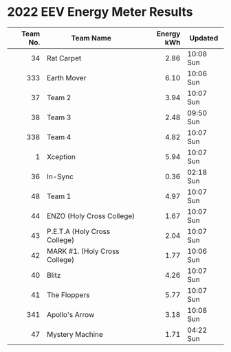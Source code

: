 # 2022 EEV Energy Meter Results
|Team No.|Team Name|Energy kWh|Updated|
|---:|---|---:|---|
|34|Rat Carpet|2.86|10:08 Sun|
|333|Earth Mover|6.10|10:06 Sun|
|37|Team 2|3.94|10:07 Sun|
|38|Team 3|2.48|09:50 Sun|
|338|Team 4|4.82|10:07 Sun|
|1|Xception|5.94|10:07 Sun|
|36|In-Sync|0.36|02:18 Sun|
|48|Team 1|4.97|10:07 Sun|
|44|ENZO (Holy Cross College)|1.67|10:07 Sun|
|43|P.E.T.A (Holy Cross College)|2.04|10:07 Sun|
|42|MARK #1. (Holy Cross College)|1.77|10:06 Sun|
|40|Blitz|4.26|10:07 Sun|
|41|The Floppers|5.77|10:07 Sun|
|341|Apollo's Arrow|3.18|10:08 Sun|
|47|Mystery Machine|1.71|04:22 Sun|
